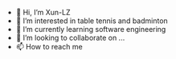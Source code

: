 - 👋 Hi, I’m Xun-LZ
- 👀 I’m interested in table tennis and badminton
- 🌱 I’m currently learning software engineering
- 💞️ I’m looking to collaborate on ...
- 📫 How to reach me 

<!---
ZongLun-L/ZongLun-L is a ✨ special ✨ repository because its `README.md` (this file) appears on your GitHub profile.
You can click the Preview link to take a look at your changes.
--->
